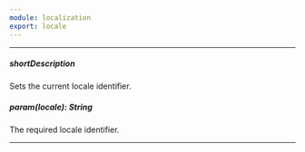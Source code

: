 ```yaml
---
module: localization
export: locale
---
```

---
##### shortDescription
Sets the current locale identifier.

##### param(locale): String
The required locale identifier.

---
